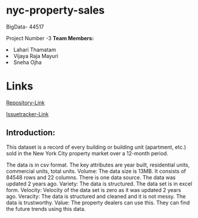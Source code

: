 # nyc-property-sales
BigData- 44517


Project Number -3
<b>Team Members:</b>
  <li>Lahari Thamatam</li>
  <li>Vijaya Raja Mayuri</li>
  <li>Sneha Ojha</li>
  
  # Links
  [Repository-Link](https://github.com/Thamatamlahari/nyc-property-sales)
  
  
  [Issuetracker-Link](https://github.com/Thamatamlahari/nyc-property-sales/issues)
  
  
 ## Introduction:
 
 
 This dataset is a record of every building or building unit (apartment, etc.) sold in the New York City property market over a 12-month period.
 
The data is in csv format.
The key attributes are year built, residential units, commercial units, total units.
Volume: The data size is 13MB. It consists of 84548 rows and 22 columns. There is one data source. The data was updated 2 years ago.
Variety: The data is structured. The data set is in excel form.
Velocity: Velocity of the data set is zero as it was updated 2 years ago.
Veracity: The data is structured and cleaned and it is not messy. The data is trustworthy.
Value: The property dealers can use this. They can find the future trends using this data.



